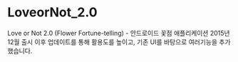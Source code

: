 # LoveorNot_2.0
Love or Not 2.0 (Flower Fortune-telling) - 안드로이드 꽃점 애플리케이션
2015년 12월 출시 이후 업데이트를 통해 활용도를 높이고,
기존 UI를 바탕으로 여러기능을 추가했습니다.
